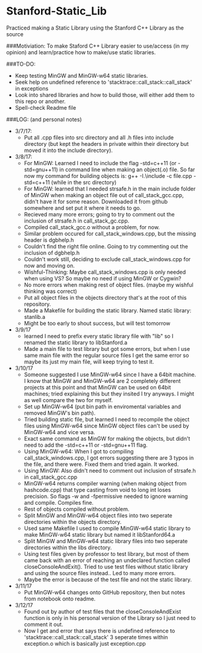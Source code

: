 # Stanford-Static_Lib
Practiced making a Static Library using the Stanford C++ Library as the source

###Motiviation: 
To make Staford C++ Library easier to use/access (in my opinion) and learn/practice how to make/use static libraries.

###TO-DO:
- Keep testing MinGW and MinGW-w64 static libraries.
- Seek help on undefined reference to 'stacktrace::call_stack::call_stack' in exceptions 
- Look into shared libraries and how to build those, will either add them to this repo or another.
- Spell-check Readme file

###LOG: (and personal notes)
- 3/7/17:
  - Put all .cpp files into src directory and all .h files into include directory (but kept the headers in private within their 
	directory but moved it into the include directory).
- 3/8/17:
	- For MinGW: Learned I need to include the flag -std=c++11 (or -std=gnu++11) in command line when making an object(.o) file. So
	  far now my command for building objects is: g++ -I.\include -c file.cpp -std=c++11 (while in the src directory)
	- For MinGW: learned that I needed strsafe.h in the main include folder of MinGW when making an object file out of call_stack_gcc.cpp,
		didn't have it for some reason. Downloaded it from github somewhere and set put it where it needs to go.
	- Recieved many more errors; going to try to comment out the inclusion of strsafe.h in call_stack_gc.cpp.
	- Compiled call_stack_gcc.o without a problem, for now.
	- Similar problem occured for call_stack_windows.cpp, but the missing header is dgbhelp.h
	- Couldn't find the right file online. Going to try commenting out the inclusion of dgbhelp.h
	- Couldn't work still, deciding to exclude call_stack_windows.cpp for now and moving on.
	- Wishful-Thinking: Maybe call_stack_windows.cpp is only needed when using VS? So maybe no need if using MinGW or Cygwin?
	- No more errors when making rest of object files. (maybe my wishful thinking was correct)
	- Put all object files in the objects directory that's at the root of this repository.
	- Made a Makefile for building the static library. Named static library: stanlib.a
	- Might be too early to shout success, but will test tomorrow
- 3/9/17
	- learned I need to prefix every static library file with "lib" so I renamed the static library to libStanford.a
	- Made a main file to test library but got some errors, but when I use same main file with the regular source files I get the same
		error so maybe its just my main file, will keep trying to test it.
- 3/10/17
	- Someone suggested I use MinGW-w64 since I have a 64bit machine. I know that MinGW and MinGW-w64 are 2 completely different projects
		at this point and that MinGW can be used on 64bit machines; tried explaining this but they insited I try anyways. I might as well
		compare the two for myself.
	- Set up MinGW-w64 (put bin path in enviromental variables and removed MinGW's bin path).
	- Tried building static file, but learned I need to recompile the object files using MinGW-w64 since MinGW object files can't be used
		by MinGW-w64 and vice versa.
	- Exact same command as MinGW for making the objects, but didn't need to add the -std=c++11 or -std=gnu++11 flag.
	- Using MinGW-w64: When I got to compiling call_stack_windows.cpp, I got errors suggesting there are 3 typos in the file, and there
		were. Fixed them and tried again. It worked.
	- Using MinGW: Also didn't need to comment out inclusion of strsafe.h in call_stack_gcc.cpp
	- MinGW-w64 returns compiler warning (when making object from hashcode.cpp) that type casting from void to long int loses precision.
		So flags -w and -fpermissive needed to ignore warning and compile. Compiles fine.
	- Rest of objects compiled without problem.
	- Split MinGW and MinGW-w64 object files into two seperate directories within the objects directory.
	- Used same Makefile I used to compile MinGW-w64 static library to make MinGW-w64 static library but named it libStanford64.a
	- Split MinGW and MinGW-w64 static library files into two seperate directories within the libs directory.
	- Using test files given by professor to test library, but most of them came back with an error of reaching an undeclared function
		called closeConsoleAndExit(). Tried to use test files without static library and using the source files instead.. Led to many more
		errors.
	- Maybe the error is because of the test file and not the static library.
- 3/11/17
	- Put MinGW-w64 changes onto GitHub repository, then but notes from notebook onto readme.
- 3/12/17
	- Found out by author of test files that the closeConsoleAndExist function is only in his personal version of the Library so I just
		need to comment it out.
	- Now I get and error that says there is undefined reference to 'stacktrace::call_stack::call_stack' 3 seperate times within
		exception.o which is basically just exception.cpp

